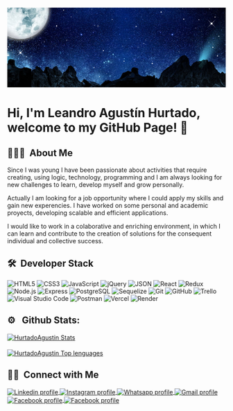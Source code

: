 ![Banner](https://github.com/HurtadoAgustin/HurtadoAgustin/blob/master/banner.jpg)

<h1> Hi, I'm Leandro Agustín Hurtado, welcome to my GitHub Page! 👋 </h1>

## 👨🏻‍💻 &nbsp;About Me&nbsp;
Since I was young I have been passionate about activities that require creating, using logic, technology, programming and I am always looking for new challenges to learn, develop myself and grow personally.

Actually I am looking for a job opportunity where I could apply my skills and gain new experencies. I have worked on some personal and academic proyects, developing scalable and efficient applications.

I would like to work in a colaborative and enriching environment, in which I can learn and contribute to the creation of solutions for the consequent individual and collective success.

## 🛠 &nbsp;Developer Stack&nbsp;&nbsp;
![HTML5](https://img.shields.io/badge/-HTML5-333333?style=flat&logo=HTML5)
![CSS3](https://img.shields.io/badge/-CSS3-333333?style=flat&logo=CSS3&logoColor=1572B6)
![JavaScript](https://img.shields.io/badge/-JavaScript-333333?style=flat&logo=javascript)
![jQuery](https://img.shields.io/badge/-jQuery-333333?style=flat&logo=jquery&logoColor=007ACC)
![JSON](https://img.shields.io/badge/-JSON-333333?style=flat&logo=json&logoColor=888888)
![React](https://img.shields.io/badge/-React-333333?style=flat&logo=react)
![Redux](https://img.shields.io/badge/-Redux-333333?style=flat&logo=redux)
![Node.js](https://img.shields.io/badge/-Node.js-333333?style=flat&logo=node.js)
![Express](https://img.shields.io/badge/-Express-333333?style=flat&logo=express)
![PostgreSQL](https://img.shields.io/badge/-PostgreSQL-333333?style=flat&logo=postgresql&logoColor=FFFFFF)
![Sequelize](https://img.shields.io/badge/-Sequelize-333333?style=flat&logo=sequelize)
![Git](https://img.shields.io/badge/-Git-333333?style=flat&logo=git)
![GitHub](https://img.shields.io/badge/-GitHub-333333?style=flat&logo=github)
![Trello](https://img.shields.io/badge/-Trello-333333?style=flat&logo=trello&logoColor=007ACC)
![Visual Studio Code](https://img.shields.io/badge/-VSCode-333333?style=flat&logo=visual-studio-code&logoColor=007ACC)
![Postman](https://img.shields.io/badge/-Postman-333333?style=flat&logo=postman)
![Vercel](https://img.shields.io/badge/-Vercel-333333?style=flat&logo=vercel)
![Render](https://img.shields.io/badge/-Render-333333?style=flat&logo=render)
 
## ⚙️ &nbsp; Github Stats:&nbsp;&nbsp;
<a href="https://github.com/SubhamRaoniar28/github-readme-stats" target="blank">
  <img 
    src="https://github-readme-stats.vercel.app/api?username=hurtadoagustin&show_icons=true&locale=en&theme=nightowl"
    alt="HurtadoAgustin Stats"
    align="center"
  />
  <br>
</a>
<br>
<a href="https://github.com/SubhamRaoniar28/github-readme-stats" target="blank">
  <img 
    src="https://github-readme-stats.vercel.app/api/top-langs?username=hurtadoagustin&show_icons=true&locale=en&layout=compact&theme=nightowl"
    alt="HurtadoAgustin Top lenguages"
    align="center"
  />
</a>

## 🤝🏻 &nbsp;Connect with Me&nbsp;&nbsp;
<section align="left">
  <a href="https://www.linkedin.com/in/leandro-agustin-hurtado/" target="blank">
    <img
      src="https://raw.githubusercontent.com/rahuldkjain/github-profile-readme-generator/master/src/images/icons/Social/linked-in-alt.svg"
      alt="Linkedin profile"
      align="center"
      height="35"
      width="45"
    />
  </a>
  <a href="https://www.instagram.com/aguss_ok5/" target="blank">
    <img
      src="https://raw.githubusercontent.com/rahuldkjain/github-profile-readme-generator/master/src/images/icons/Social/instagram.svg"
      alt="Instagram profile"
      align="center"
      height="35"
      width="45"
    />
  </a>
  <a href="https://api.whatsapp.com/send?phone=5491124080528&text=Hello%20Agustin,%20Let%27s%20chat!" target="blank">
    <img
      src="https://raw.githubusercontent.com/rahuldkjain/github-profile-readme-generator/master/src/images/icons/Social/whatsapp.svg"
      alt="Whatsapp profile"
      align="center"
      height="35"
      width="45"
    />
  </a>
  <a href="mailto:leandroagustinhurtado@gmail.com?Subject=Hello%20Agustin,%20Let%27s%20connect!" target="blank">
    <img
      src="https://upload.wikimedia.org/wikipedia/commons/thumb/7/7e/Gmail_icon_%282020%29.svg/512px-Gmail_icon_%282020%29.svg.png?20221017173631"
      alt="Gmail profile"
      align="center"
      height="35"
      width="45"
    />
  </a>
  <a href="https://www.facebook.com/leandroagustin.hurtado" target="blank">
    <img
      src="https://raw.githubusercontent.com/rahuldkjain/github-profile-readme-generator/master/src/images/icons/Social/facebook.svg"
      alt="Facebook profile"
      align="center"
      height="35"
      width="45"
    />
  </a>
  <a href="https://twitter.com/aguss_5ok" target="blank">
    <img
      src="https://raw.githubusercontent.com/rahuldkjain/github-profile-readme-generator/master/src/images/icons/Social/twitter.svg"
      alt="Facebook profile"
      align="center"
      height="35"
      width="45"
    />
  </a>
</section>
